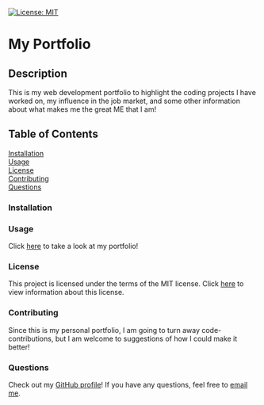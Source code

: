 [![License: MIT](https://img.shields.io/badge/License-MIT-yellow.svg)](https://opensource.org/licenses/MIT)
# My Portfolio

## Description
This is my web development portfolio to highlight the coding projects I have worked on, my influence in the job market, and some other information about what makes me the great ME that I am!

## Table of Contents
[Installation](https://github.com/savbennett8/myportfolio-savannahb#installation)
<br>
[Usage](https://github.com/savbennett8/myportfolio-savannahb#usage)
<br>
[License](https://github.com/savbennett8/myportfolio-savannahb#license)
<br>
[Contributing](https://github.com/savbennett8/myportfolio-savannahb#contributing)
<br>
[Questions](https://github.com/savbennett8/myportfolio-savannahb#questions)


### Installation


### Usage
Click [here](link) to take a look at my portfolio!

### License
This project is licensed under the terms of the MIT license. Click [here](https://opensource.org/licenses/MIT) to view information about this license.

### Contributing
Since this is my personal portfolio, I am going to turn away code-contributions, but I am welcome to suggestions of how I could make it better!

### Questions
Check out my [GitHub profile](https://github.com/savbennett8)! If you have any questions, feel free to [email me](mailto:savvy.bennett8@gmail.com).
